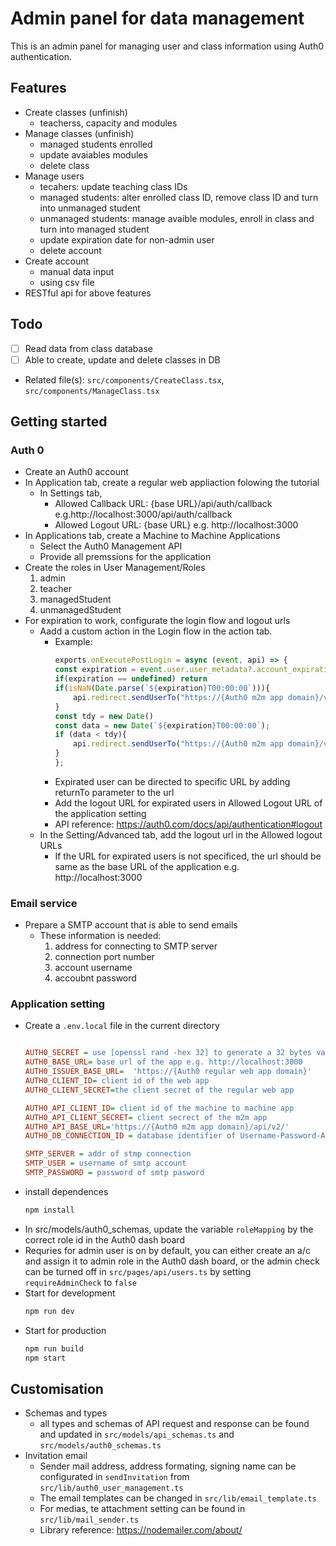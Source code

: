 # Admin panel for data management

This is an admin panel for managing user and class information using Auth0 authentication.

## Features
- Create classes (unfinish)
    - teacherss, capacity and modules
- Manage classes (unfinish)
    - managed students enrolled
    - update avaiables modules
    - delete class
- Manage users
    - tecahers: update teaching class IDs
    - managed students: alter enrolled class ID, remove class ID and turn into unmanaged student
    - unmanaged students: manage avaible modules, enroll in class and turn into managed student
    - update expiration date for non-admin user
    - delete account
- Create account
    - manual data input
    - using csv file
- RESTful api for above features

## Todo
- [ ] Read data from class database
- [ ] Able to create, update and delete classes in DB
- Related file(s): `src/components/CreateClass.tsx`, `src/components/ManageClass.tsx`


## Getting started
### Auth 0 
- Create an Auth0 account
- In Application tab, create a regular web appliaction folowing the tutorial
    - In Settings tab,
        - Allowed Callback URL: {base URL}/api/auth/callback e.g.http://localhost:3000/api/auth/callback
        - Allowed Logout URL: {base URL} e.g. http://localhost:3000
- In Applications tab, create a Machine to Machine Applications
    - Select the Auth0 Management API
    - Provide all premssions for the application
- Create the roles in User Management/Roles
    <ol>
    <li>admin
    <li>teacher
    <li>managedStudent
    <li>unmanagedStudent
    </ol>
- For expiration to work, configurate the login flow and logout urls
    - Aadd a custom action in the Login flow in the action tab.
         - Example:
            ```js
            exports.onExecutePostLogin = async (event, api) => {
            const expiration = event.user.user_metadata?.account_expiration_date
            if(expiration == undefined) return
            if(isNaN(Date.parse(`${expiration}T00:00:00`))){
                api.redirect.sendUserTo("https://{Auth0 m2m app domain}/v2/logout")
            }
            const tdy = new Date()
            const data = new Date(`${expiration}T00:00:00`);
            if (data < tdy){
                api.redirect.sendUserTo("https://{Auth0 m2m app domain}/v2/logout")
            }
            };
            ```
        - Expirated user can be directed to specific URL by adding returnTo	parameter to the url
        - Add the logout URL for expirated users in Allowed Logout URL of the application setting
        - API reference: <https://auth0.com/docs/api/authentication#logout>
    - In the Setting/Advanced tab, add the logout url in the Allowed logout URLs
        - If the URL for expirated users is not specificed, the url should be same as the base URL of the application e.g. http://localhost:3000

### Email service
- Prepare a SMTP account that is able to send emails
    - These information is needed:
        <ol>
        <li>address for connecting to SMTP server
        <li>connection port number
        <li>account username
        <li>accoubnt password
        </ol>

### Application setting
- Create a `.env.local` file in the current directory
    ```ini
    
    AUTH0_SECRET = use [openssl rand -hex 32] to generate a 32 bytes value
    AUTH0_BASE_URL= base url of the app e.g. http://localhost:3000 
    AUTH0_ISSUER_BASE_URL=  'https://{Auth0 regular web app domain}' 
    AUTH0_CLIENT_ID= client id of the web app
    AUTH0_CLIENT_SECRET=the client secret of the regular web app

    AUTH0_API_CLIENT_ID= client id of the machine to machine app
    AUTH0_API_CLIENT_SECRET= client secrect of the m2m app
    AUTH0_API_BASE_URL='https://{Auth0 m2m app domain}/api/v2/'
    AUTH0_DB_CONNECTION_ID = database identifier of Username-Password-Authentication

    SMTP_SERVER = addr of stmp connection
    SMTP_USER = username of smtp account
    SMTP_PASSWORD = password of smtp pasword
    ```
- install dependences
    ```bash
    npm install
    ```
- In src/models/auth0_schemas, update the variable `roleMapping` by the correct role id in the Auth0 dash board
- Requries for admin user is on by default, you can either create an a/c and assign it to admin role in the Auth0 dash board, or the admin check can be turned off in `src/pages/api/users.ts` by setting `requireAdminCheck` to `false`
- Start for development
    ```bash
    npm run dev
    ```
- Start for production
    ```bash
    npm run build
    npm start
    ```

## Customisation
- Schemas and types
    - all types and schemas of API request and response can be found and updated in `src/models/api_schemas.ts` and `src/models/auth0_schemas.ts`
- Invitation email
    - Sender mail address, address formating, signing name can be configurated in `sendInvitation` from `src/lib/auth0_user_management.ts`
    - The email templates can be changed in `src/lib/email_template.ts`
    - For medias, te attachment setting can be found in `src/lib/mail_sender.ts`
    - Library reference: <https://nodemailer.com/about/>

